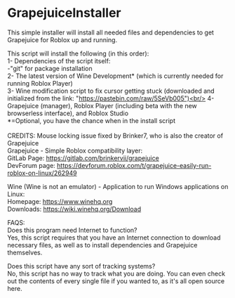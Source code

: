 # GrapejuiceInstaller
This simple installer will install all needed files and dependencies to get Grapejuice for Roblox up and running.

This script will install the following (in this order):<br/>
1- Dependencies of the script itself:<br/>
-"git" for package installation<br/>
2- The latest version of Wine Development* (which is currently needed for running Roblox Player)<br/>
3- Wine modification script to fix cursor getting stuck (downloaded and initialized from the link: "https://pastebin.com/raw/5SeVb005")<br/>
4- Grapejuice (manager), Roblox Player (including beta with the new browserless interface), and Roblox Studio<br/>
*=Optional, you have the chance when in the install script<br/>
<br/>
CREDITS:
Mouse locking issue fixed by Brinker7, who is also the creator of Grapejuice<br/>
Grapejuice - Simple Roblox compatibility layer:<br/>
GitLab Page: https://gitlab.com/brinkervii/grapejuice<br/>
DevForum page: https://devforum.roblox.com/t/grapejuice-easily-run-roblox-on-linux/262949<br/>

Wine (Wine is not an emulator) - Application to run Windows applications on Linux:<br/>
Homepage: https://www.winehq.org<br/>
Downloads: https://wiki.winehq.org/Download<br/>

FAQS:<br/>
Does this program need Internet to function?<br/>
Yes, this script requires that you have an Internet connection to download necessary files, as well as to install dependencies and Grapejuice themselves.<br/>

Does this script have any sort of tracking systems?<br/>
No, this script has no way to track what you are doing. You can even check out the contents of every single file if you wanted to, as it's all open source here.<br/>
